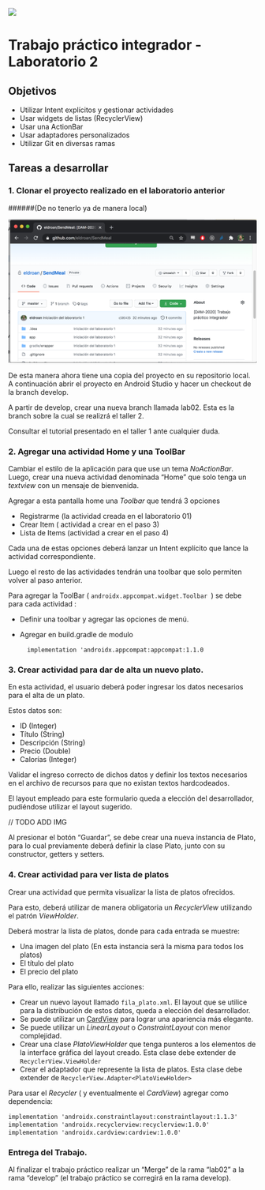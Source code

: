 ![](https://www.frsf.utn.edu.ar/templates/utn17/img/utnsantafe-color.png)

# Trabajo práctico integrador - Laboratorio 2

## Objetivos

- Utilizar Intent explícitos y gestionar actividades
- Usar widgets de listas (RecyclerView)
- Usar una ActionBar
- Usar adaptadores personalizados
- Utilizar Git en diversas ramas

## Tareas a desarrollar

### 1. Clonar el proyecto realizado en el laboratorio anterior 
######(De no tenerlo ya de manera local) 

   ![](imagenes/6-GithubRepo.png)

De esta manera ahora tiene una copia del proyecto en su repositorio local. A continuación abrir el proyecto en Android Studio y hacer un checkout de la branch develop. 

A partir de develop, crear una nueva branch llamada lab02. Esta es la branch sobre la cual se realizrá el taller 2.  

Consultar el tutorial presentado en el taller 1 ante cualquier duda. 

### 2. Agregar una actividad Home y una ToolBar

Cambiar el estilo de la aplicación para que use un tema _NoActionBar_. Luego, crear una nueva actividad denominada “Home” que solo tenga un _textview_ con un mensaje de bienvenida. 

Agregar a esta pantalla home una _Toolbar_ que tendrá 3 opciones 

- Registrarme (la actividad creada en el laboratorio 01) 
- Crear Item ( actividad a crear en el paso 3) 
- Lista de Items (actividad a crear en el paso 4) 

Cada una de estas opciones deberá lanzar un Intent explícito que lance la actividad correspondiente.  

Luego el resto de las actividades tendrán una toolbar que solo permiten volver al paso anterior.

Para agregar la ToolBar ( `androidx.appcompat.widget.Toolbar `) se debe para cada actividad :
- Definir una toolbar y agregar las opciones de menú. 
- Agregar en build.gradle de modulo 

        implementation 'androidx.appcompat:appcompat:1.1.0

### 3. Crear actividad para dar de alta un nuevo plato. 

En esta actividad, el usuario deberá poder ingresar los datos necesarios para el alta de un plato. 

Estos datos son: 
- ID (Integer) 
- Título (String) 
- Descripción (String) 
- Precio (Double) 
- Calorías (Integer) 

Validar el ingreso correcto de dichos datos y definir los textos necesarios en el archivo de recursos para que no existan textos hardcodeados.  

El layout empleado para este formulario queda a elección del desarrollador, pudiéndose utilizar el layout sugerido.

// TODO ADD IMG

Al presionar el botón “Guardar”, se debe crear una nueva instancia de Plato, para lo cual previamente deberá definir la clase Plato, junto con su constructor, getters y setters.

### 4. Crear actividad para ver lista de platos 

Crear una actividad que permita visualizar la lista de platos ofrecidos. 

Para esto, deberá utilizar de manera obligatoria un _RecyclerView_ utilizando el patrón _ViewHolder_. 

Deberá mostrar la lista de platos, donde para cada entrada se muestre:   
- Una imagen del plato (En esta instancia será la misma para todos los platos) 
- El título del plato 
- El precio del plato 

Para ello, realizar las siguientes acciones: 

- Crear un nuevo layout llamado `fila_plato.xml`. El layout que se utilice para la distribución de estos datos, queda a elección del desarrollador.  
- Se puede utilizar un  [CardView](https://developer.android.com/guide/topics/ui/layout/cardview) para lograr una apariencia más elegante. 
- Se puede utilizar un _LinearLayout_ o _ConstraintLayout_ con menor complejidad. 
- Crear una clase _PlatoViewHolder_ que tenga punteros a los elementos de la interface gráfica del layout creado. Esta clase debe extender de `RecyclerView.ViewHolder` 
- Crear el adaptador que represente la lista de platos. Esta clase debe extender de `RecyclerView.Adapter<PlatoViewHolder> `

Para usar el _Recycler_ ( y eventualmente el _CardView_) agregar como dependencia:
 ```
implementation 'androidx.constraintlayout:constraintlayout:1.1.3' 
implementation 'androidx.recyclerview:recyclerview:1.0.0' 
implementation 'androidx.cardview:cardview:1.0.0' 
```

### Entrega del Trabajo. 

Al finalizar el trabajo práctico realizar un “Merge” de la rama “lab02” a la rama “develop” (el trabajo práctico se corregirá en la rama develop). 